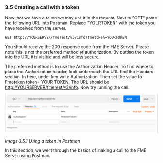 

### 3.5 Creating a call with a token

Now that we have a token we may use it in the request. Next to "GET"
paste the following URL into Postman. Replace "YOURTOKEN" with the token
you have received from the server.


    GET http://YOURSERVER/fmerest/v3/info?fmetoken=YOURTOKEN


You should receive the 200 response code from the FME Server. Please
note this is not the preferred method of authorization. By putting the
token into the URL it is visible and will be less secure.

The preferred method is to use the Authorization Header. To find where
to place the Authorization header, look underneath the URL find the
Headers section. In here, under key write Authorization. Then set the
value to Fmetoken token= YOUR TOKEN. The URL should be
[http://YOURSERVER/fmerest/v3/info](http://sienna/fmerest/v3/info?fmetoken=e411779b3050ad777bab6f45f07d2ff5d02fbeb3).
Now try running the call.

![](./Images/image3.5.1.tokenPostman.png)

*Image 3.5.1 Using a token in Postman*

In this section, we went through the basics of making a call to the FME
Server using Postman.
